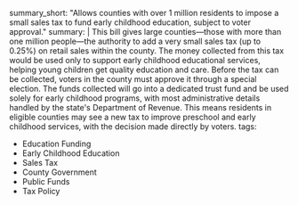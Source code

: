summary_short: "Allows counties with over 1 million residents to impose a small sales tax to fund early childhood education, subject to voter approval."
summary: |
  This bill gives large counties—those with more than one million people—the authority to add a very small sales tax (up to 0.25%) on retail sales within the county. The money collected from this tax would be used only to support early childhood educational services, helping young children get quality education and care. Before the tax can be collected, voters in the county must approve it through a special election. The funds collected will go into a dedicated trust fund and be used solely for early childhood programs, with most administrative details handled by the state's Department of Revenue. This means residents in eligible counties may see a new tax to improve preschool and early childhood services, with the decision made directly by voters.
tags:
  - Education Funding
  - Early Childhood Education
  - Sales Tax
  - County Government
  - Public Funds
  - Tax Policy
